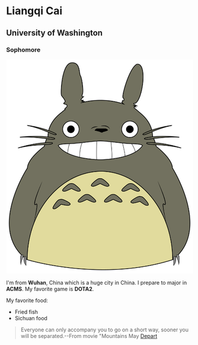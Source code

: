 # Liangqi Cai
## University of Washington
### Sophomore

![photo](imgs/photo.jpg)

I'm from **Wuhan**, China which is a huge city in China. I prepare to major in **ACMS**. My favorite game is **DOTA2**.

My favorite food:
* Fried fish
* Sichuan food

> Everyone can only accompany you to go on a short way, sooner you will be separated.--From movie "Mountains May [Depart](https://www.imdb.com/title/tt3740778/)
